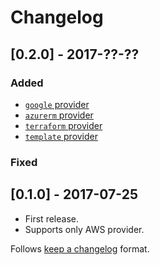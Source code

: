 # Changelog

## [0.2.0] - 2017-??-??
### Added
* [`google` provider](https://www.terraform.io/docs/providers/google/index.html)
* [`azurerm` provider](https://www.terraform.io/docs/providers/azurerm/index.html)
* [`terraform` provider](https://www.terraform.io/docs/providers/terraform/index.html)
* [`template` provider](https://www.terraform.io/docs/providers/template/index.html)
### Fixed

## [0.1.0] - 2017-07-25
* First release.
* Supports only AWS provider.

Follows [keep a changelog](http://keepachangelog.com) format.
